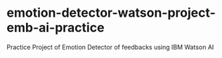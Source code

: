 # emotion-detector-watson-project-emb-ai-practice
Practice Project of Emotion Detector of feedbacks using IBM Watson AI 
